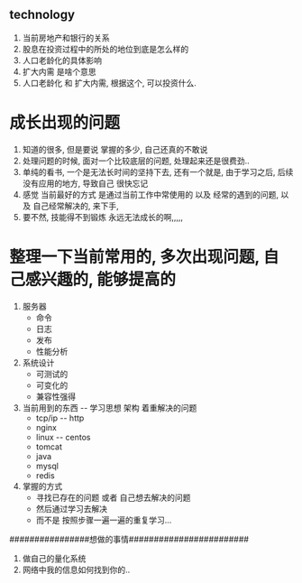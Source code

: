 ## technology

1. 当前房地产和银行的关系
2. 股息在投资过程中的所处的地位到底是怎么样的
3. 人口老龄化的具体影响
4. 扩大内需 是啥个意思
5. 人口老龄化 和 扩大内需, 根据这个, 可以投资什么.


# 成长出现的问题
1. 知道的很多, 但是要说 掌握的多少, 自己还真的不敢说
2. 处理问题的时候, 面对一个比较底层的问题, 处理起来还是很费劲..
3. 单纯的看书, 一个是无法长时间的坚持下去, 还有一个就是, 由于学习之后, 后续没有应用的地方, 导致自己 很快忘记
4. 感觉 当前最好的方式 是通过当前工作中常使用的 以及 经常的遇到的问题, 以及 自己经常解决的, 来下手, 
5. 要不然, 技能得不到锻炼 永远无法成长的啊,,,,,

# 整理一下当前常用的, 多次出现问题, 自己感兴趣的, 能够提高的
1. 服务器
   - 命令
   - 日志
   - 发布
   - 性能分析
2. 系统设计
   - 可测试的
   - 可变化的
   - 兼容性强得
3. 当前用到的东西 -- 学习思想 架构 着重解决的问题
   - tcp/ip -- http
   - nginx
   - linux -- centos
   - tomcat
   - java
   - mysql
   - redis
4. 掌握的方式
   - 寻找已存在的问题 或者 自己想去解决的问题
   - 然后通过学习去解决
   - 而不是 按照步骤一遍一遍的重复学习...

################想做的事情########################
1. 做自己的量化系统
2. 网络中我的信息如何找到你的..
